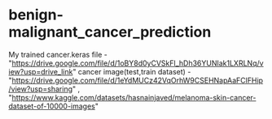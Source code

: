 # benign-malignant_cancer_prediction


My trained cancer.keras file - "https://drive.google.com/file/d/1oBY8d0yCVSkFl_hDh36YUNIak1LXRLNq/view?usp=drive_link"
cancer image(test,train dataset) - "https://drive.google.com/file/d/1eYdMUCz42VqOrhW9CSEHNapAaFClFHip/view?usp=sharing" , "https://www.kaggle.com/datasets/hasnainjaved/melanoma-skin-cancer-dataset-of-10000-images"
